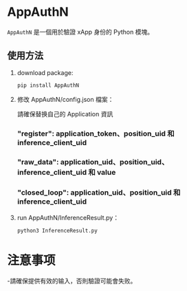# AppAuthN

`AppAuthN` 是一個用於驗證 xApp 身份的 Python 模塊。

## 使用方法

1. download package:

    ```bash
   pip install AppAuthN
    
3. 修改 AppAuthN/config.json 檔案：

    請確保替换自己的 Application 資訊
    ### "register": application_token、position_uid 和 inference_client_uid
    ### "raw_data": application_uid、position_uid、inference_client_uid 和 value
    ### "closed_loop": application_uid、position_uid 和 inference_client_uid

4. run AppAuthN/InferenceResult.py：

   ```bash
   python3 InferenceResult.py

# 注意事项

-請確保提供有效的输入，否則驗證可能會失败。
